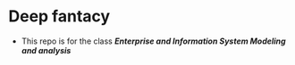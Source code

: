 # Deep fantacy
* This repo is for the class ***Enterprise and Information System Modeling and analysis***

